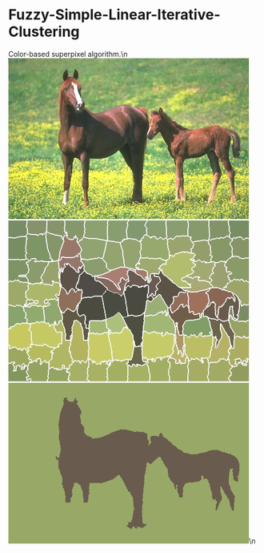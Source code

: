 # Fuzzy-Simple-Linear-Iterative-Clustering
Color-based superpixel algorithm.\n
![original image](horses.jpg) ![fslic image](fslic.jpg) ![output image](output.jpg)\n
